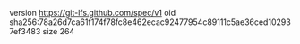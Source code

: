 version https://git-lfs.github.com/spec/v1
oid sha256:78a26d7ca61f174f78fc8e462ecac92477954c89111c5ae36ced102937ef3483
size 264
